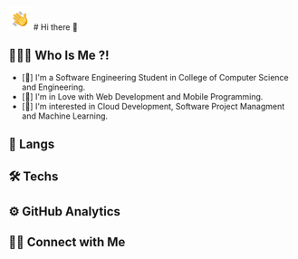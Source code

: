 <img src="https://raw.githubusercontent.com/AVS1508/AVS1508/master/assets/Hand%20Wave.gif" width="40">
# Hi there 👋

## 👨🏻‍💻  Who Is Me ?!

+ [📌] I'm a Software Engineering Student in College of Computer Science and Engineering.
+ [💠] I'm in Love with Web Development and Mobile Programming.
+ [🚀] I'm interested in Cloud Development, Software Project Managment and Machine Learning.


## 📝  Langs


## 🛠️  Techs

## ⚙️  GitHub Analytics

## 🤝🏻  Connect with Me

<!--
**Az-Abdulaziz/Az-Abdulaziz** is a ✨ _special_ ✨ repository because its `README.md` (this file) appears on your GitHub profile.

Here are some ideas to get you started:

- 🔭 I’m currently working on ...
- 🌱 I’m currently learning ...
- 👯 I’m looking to collaborate on ...
- 🤔 I’m looking for help with ...
- 💬 Ask me about ...
- 📫 How to reach me: ...
- 😄 Pronouns: ...
- ⚡ Fun fact: ...
-->
